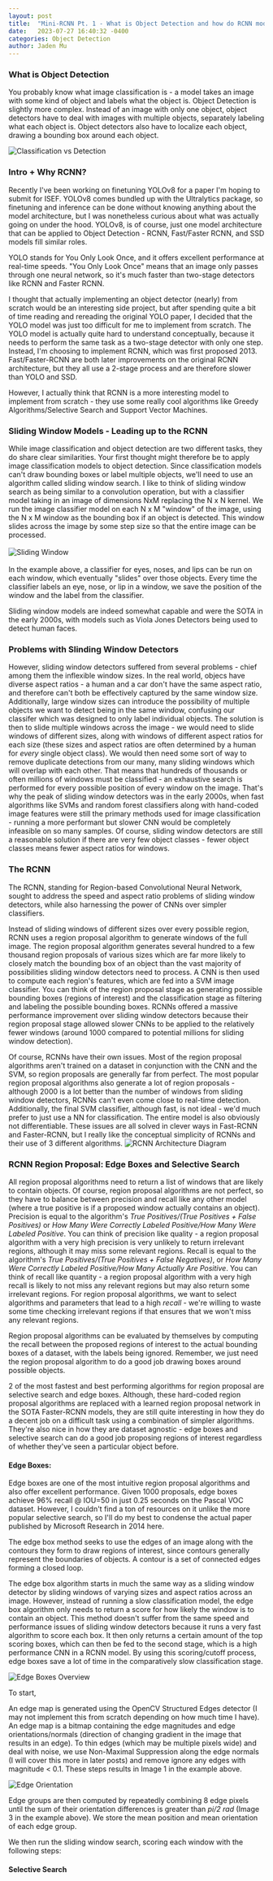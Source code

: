 ```yaml
---
layout: post
title:  "Mini-RCNN Pt. 1 - What is Object Detection and how do RCNN models do it?"
date:   2023-07-27 16:40:32 -0400
categories: Object Detection
author: Jaden Mu
---
```


### What is Object Detection
You probably know what image classification is - a model takes an image with some kind of object and labels what the object is.  Object Detection is slightly more complex.  Instead of an image with only one object, object detectors have to deal with images with multiple objects, separately labeling what each object is.  Object detectors also have to localize each object, drawing a bounding box around each object.

![Classification vs Detection](/assets/Mini-RCNN/classification_vs_detection.jpeg)

### Intro + Why RCNN?
Recently I've been working on finetuning YOLOv8 for a paper I'm hoping to submit for ISEF.  YOLOv8 comes bundled up with the Ultralytics package, so finetuning and inference can be done without knowing anything about the model architecture, but I was nonetheless curious about what was actually going on under the hood.  YOLOv8, is of course, just one model architecture that can be applied to Object Detection - RCNN, Fast/Faster RCNN, and SSD models fill similar roles.

YOLO stands for You Only Look Once, and it offers excellent performance at real-time speeds.  "You Only Look Once" means that an image only passes through one neural network, so it's much faster than two-stage detectors like RCNN and Faster RCNN.

I thought that actually implementing an object detector (nearly) from scratch would be an interesting side project, but after spending quite a bit of time reading and rereading the original YOLO paper, I decided that the YOLO model was just too difficult for me to implement from scratch.  The YOLO model is actually quite hard to understand conceptually, because it needs to perform the same task as a two-stage detector with only one step.  Instead, I'm choosing to implement RCNN, which was first proposed 2013.  Fast/Faster-RCNN are both later improvements on the original RCNN architecture, but they all use a 2-stage process and are therefore slower than YOLO and SSD.  

However, I actually think that RCNN is a more interesting model to implement from scratch - they use some really cool algorithms like Greedy Algorithms/Selective Search and Support Vector Machines.

### Sliding Window Models - Leading up to the RCNN
While image classification and object detection are two different tasks, they do share clear similarities.  Your first thought might therefore be to apply image classification models to object detection.  Since classification models can't draw bounding boxes or label multiple objects, we'll need to use an algorithm called sliding window search.  I like to think of sliding window search as being similar to a convolution operation, but with a classifier model taking in an image of dimensions NxM replacing the N x N kernel.  We run the image classifier model on each N x M "window" of the image, using the N x M window as the bounding box if an object is detected.  This window slides across the image by some step size so that the entire image can be processed.
<br>   
![Sliding Window](/assets/Mini-RCNN/sliding_window_example.gif)
<br>
<br>
In the example above, a classifier for eyes, noses, and lips can be run on each window, which eventually "slides" over those objects.  Every time the classifier labels an eye, nose, or lip in a window, we save the position of the window and the label from the classifier.

Sliding window models are indeed somewhat capable and were the SOTA in the early 2000s, with models such as Viola Jones Detectors being used to detect human faces.

### Problems with Slinding Window Detectors
However, sliding window detectors suffered from several problems - chief among them the inflexible window sizes.  In the real world, objecs have diverse aspect ratios - a human and a car don't have the same aspect ratio, and therefore can't both be effectively captured by the same window size.  Additionally, large window sizes can introduce the possibility of multiple objects we want to detect being in the same window, confusing our classifer which was designed to only label individual objects.  The solution is then to slide multiple windows across the image - we would need to slide windows of different sizes, along with windows of different aspect ratios for each size (these sizes and aspect ratios are often determined by a human for *every* single object class).  We would then need some sort of way to remove duplicate detections from our many, many sliding windows which will overlap with each other.  That means that hundreds of thousands or often millions of windows must be classified - an exhaustive search is performed for every possible position of every window on the image.  That's why the peak of sliding window detectors was in the early 2000s, when fast algorithms like SVMs and random forest classifiers along with hand-coded image features were still the primary methods used for image classification - running a more performant but slower CNN would be completely infeasible on so many samples.  Of course, sliding window detectors are still a reasonable solution if there are very few object classes - fewer object classes means fewer aspect ratios for windows.

### The RCNN
The RCNN, standing for Region-based Convolutional Neural Network, sought to address the speed and aspect ratio problems of sliding window detectors, while also harnessing the power of CNNs over simpler classifiers.

Instead of sliding windows of different sizes over every possible region, RCNN uses a region proposal algorithm to generate windows of the full image.  The region proposal algorithm generates several hundred to a few thousand region proposals of various sizes which are far more likely to closely match the bounding box of an object than the vast majority of possibilities sliding window detectors need to process.  A CNN is then used to compute each region's features, which are fed into a SVM image classifier.  You can think of the region proposal stage as generating possible bounding boxes (regions of interest) and the classification stage as filtering and labeling the possible bounding boxes.  RCNNs offered a massive performance improvement over sliding window detectors because their region proposal stage allowed slower CNNs to be applied to the relatively fewer windows (around 1000 compared to potential millions for sliding window detection).

Of course, RCNNs have their own issues.  Most of the region proposal algorithms aren't trained on a dataset in conjunction with the CNN and the SVM, so region proposals are generally far from perfect.  The most popular region proposal algorithms also generate a lot of region proposals - although 2000 is a lot better than the number of windows from sliding window detectors, RCNNs can't even come close to real-time detection. Additionally, the final SVM classifier, although fast, is not ideal - we'd much prefer to just use a NN for classification.  The entire model is also obviously not differentiable.  These issues are all solved in clever ways in Fast-RCNN and Faster-RCNN, but I really like the conceptual simplicity of RCNNs and their use of 3 different algorithms.
![RCNN Architecture Diagram](/assets/Mini-RCNN/rcnn_architecure.png)

### RCNN Region Proposal: Edge Boxes and Selective Search
All region proposal algorithms need to return a list of windows that are likely to contain objects.  Of course, region proposal algorithms are not perfect, so they have to balance between precision and recall like any other model (where a true positive is if a proposed window actually contains an object).  Precision is equal to the algorithm's *True Positives/(True Positives + False Positives)* or *How Many Were Correctly Labeled Positive/How Many Were Labeled Positive*.  You can think of precision like quality - a region proposal algorithm with a very high precision is very unlikely to return irrelevant regions, although it may miss some relevant regions.  Recall is equal to the algorithm's *True Positives/(True Positives + False Negatives)*, or *How Many Were Correctly Labeled Positive/How Many Actually Are Positive*.  You can think of recall like quantity - a region proposal algorithm with a very high recall is likely to not miss any relevant regions but may also return some irrelevant regions.  For region proposal algorithms, we want to select algorithms and parameters that lead to a high *recall* - we're willing to waste some time checking irrelevant regions if that ensures that we won't miss any relevant regions.  

Region proposal algorithms can be evaluated by themselves by computing the recall between the proposed regions of interest to the actual bounding boxes of a dataset, with the labels being ignored.  Remember, we just need the region proposal algorithm to do a good job drawing boxes around possible objects.  
 
2 of the most fastest and best performing algorithms for region proposal are selective search and edge boxes.  Although, these hard-coded region proposal algorithms are replaced with a learned region proposal network in the SOTA Faster-RCNN models, they are still quite interesting in how they do a decent job on a difficult task using a combination of simpler algorithms.  They're also nice in how they are dataset agnostic - edge boxes and selective search can do a good job proposing regions of interest regardless of whether they've seen a particular object before.

#### Edge Boxes:
Edge boxes are one of the most intuitive region proposal algorithms and also offer excellent performance.  Given 1000 proposals, edge boxes achieve 96% recall @ IOU=50 in just 0.25 seconds on the Pascal VOC dataset.  However, I couldn't find a ton of resources on it unlike the more popular selective search, so I'll do my best to condense the actual paper published by Microsoft Research in 2014 here. 

The edge box method seeks to use the edges of an image along with the contours they form to draw regions of interest, since contours generally represent the boundaries of objects.  A contour is a set of connected edges forming a closed loop. 

The edge box algorithm starts in much the same way as a sliding window detector by sliding windows of varying sizes and aspect ratios across an image.  However, instead of running a slow classification model, the edge box algorithm only needs to return a score for how likely the window is to contain an object.  This method doesn't suffer from the same speed and performance issues of sliding window detectors because it runs a very fast algorithm to score each box.  It then only returns a certain amount of the top scoring boxes, which can then be fed to the second stage, which is a high performance CNN in a RCNN model.  By using this scoring/cutoff process, edge boxes save a lot of time in the comparatively slow classification stage.
 
![Edge Boxes Overview](/assets/Mini-RCNN/edge_boxes_overview.png)  

To start,

An edge map is generated using the OpenCV Structured Edges detector (I may not implement this from scratch depending on how much time I have).  An edge map is a bitmap containing the edge magnitudes and edge orientations/normals (direction of changing gradient in the image that results in an edge).  To thin edges (which may be multiple pixels wide) and deal with noise, we use Non-Maximal Suppression along the edge normals (I will cover this more in later posts) and remove ignore any edges with magnitude < 0.1.  These steps results in Image 1 in the example above.   

![Edge Orientation](/assets/Mini-RCNN/edge_orientation.png)  

Edge groups are then computed by repeatedly combining 8 edge pixels until the sum of their orientation differences is greater than *pi/2 rad* (Image 3 in the example above).  We store the mean position and mean orientation of each edge group.

We then run the sliding window search, scoring each window with the following steps:


#### Selective Search
















